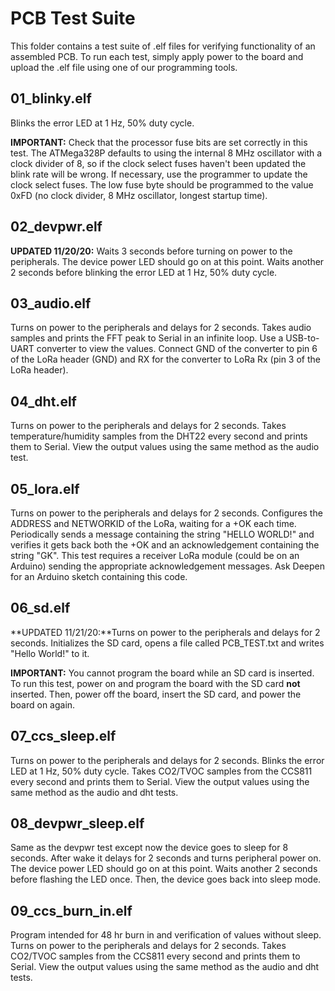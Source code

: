 # PCB Test Suite

This folder contains a test suite of .elf files for verifying functionality of an assembled PCB. To run each test, simply apply power to the board and upload the .elf file using one of our programming tools.

## 01_blinky.elf

Blinks the error LED at 1 Hz, 50% duty cycle. 

**IMPORTANT:** Check that the processor fuse bits are set correctly in this test. The ATMega328P defaults to using the internal 8 MHz oscillator with a clock divider of 8, so if the clock select fuses haven't been updated the blink rate will be wrong. If necessary, use the programmer to update the clock select fuses. The low fuse byte should be programmed to the value 0xFD (no clock divider, 8 MHz oscillator, longest startup time).

## 02_devpwr.elf

**UPDATED 11/20/20:** Waits 3 seconds before turning on power to the peripherals. The device power LED should go on at this point. Waits another 2 seconds before blinking the error LED at 1 Hz, 50% duty cycle.

## 03_audio.elf

Turns on power to the peripherals and delays for 2 seconds. Takes audio samples and prints the FFT peak to Serial in an infinite loop. Use a USB-to-UART converter to view the values. Connect GND of the converter to pin 6 of the LoRa header (GND) and RX for the converter to LoRa Rx (pin 3 of the LoRa header).

## 04_dht.elf

Turns on power to the peripherals and delays for 2 seconds. Takes temperature/humidity samples from the DHT22 every second and prints them to Serial. View the output values using the same method as the audio test.

## 05_lora.elf

Turns on power to the peripherals and delays for 2 seconds. Configures the ADDRESS and NETWORKID of the LoRa, waiting for a +OK each time. Periodically sends a message containing the string "HELLO WORLD!" and verifies it gets back both the +OK and an acknowledgement containing the string "GK". This test requires a receiver LoRa module (could be on an Arduino) sending the appropriate acknowledgement messages. Ask Deepen for an Arduino sketch containing this code.

## 06_sd.elf

**UPDATED 11/21/20:**Turns on power to the peripherals and delays for 2 seconds. Initializes the SD card, opens a file called PCB_TEST.txt and writes "Hello World!" to it.

**IMPORTANT:** You cannot program the board while an SD card is inserted. To run this test, power on and program the board with the SD card **not** inserted. Then, power off the board, insert the SD card, and power the board on again.

## 07_ccs_sleep.elf

Turns on power to the peripherals and delays for 2 seconds. Blinks the error LED at 1 Hz, 50% duty cycle. Takes CO2/TVOC samples from the CCS811 every second and prints them to Serial. View the output values using the same method as the audio and dht tests.

## 08_devpwr_sleep.elf

Same as the devpwr test except now the device goes to sleep for 8 seconds. After wake it delays for 2 seconds and turns peripheral power on. The device power LED should go on at this point. Waits another 2 seconds before flashing the LED once. Then, the device goes back into sleep mode.

## 09_ccs_burn_in.elf

Program intended for 48 hr burn in and verification of values without sleep. Turns on power to the peripherals and delays for 2 seconds. Takes CO2/TVOC samples from the CCS811 every second and prints them to Serial. View the output values using the same method as the audio and dht tests.